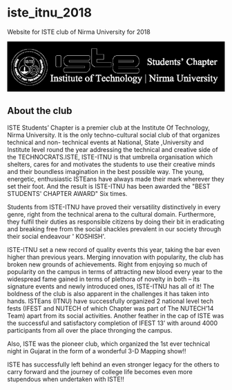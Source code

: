 # iste_itnu_2018
Website for ISTE club of Nirma University for 2018

![iste Logo](/img/iste-logo-dark.png)

## About the club
ISTE Students’ Chapter is a premier club at the Institute Of Technology, Nirma University. It is the only techno-cultural social club of that organizes technical and non- technical events at National, State ,University and Institute level round the year addressing the technical and creative side of the TECHNOCRATS.ISTE, ISTE-ITNU is that umbrella organisation which shelters, cares for and motivates the students to use their creative minds and their boundless imagination in the best possible way. The young, energetic, enthusiastic ISTEans have always made their mark wherever they set their foot. And the result is ISTE-ITNU has been awarded the "BEST STUDENTS' CHAPTER AWARD" Six times.

Students from ISTE-ITNU have proved their versatility distinctively in every genre, right from the technical arena to the cultural domain. Furthermore, they fulfil   their duties as responsible citizens by doing their bit in eradicating and breaking free from the social shackles prevalent in our society through their social endeavour ' KOSHISH'.

ISTE-ITNU set a new record of quality events this year, taking the bar even higher than previous years. Merging innovation with popularity, the club has broken new grounds of achievements. Right from enjoying so much of popularity on the campus in terms of attracting new blood every year to the widespread fame gained in terms of plethora of novelty in both – its signature events and newly introduced ones, ISTE-ITNU has all of it! The boldness of the club is also apparent in the challenges it has taken into hands. ISTEans (ITNU) have successfully organized 2 national level tech fests (IFEST and NUTECH of which Chapter was part of The NUTECH’14 Team) apart from its social activities. Another feather in the cap of ISTE was the successful and satisfactory completion of IFEST 13’ with around 4000 participants from all over the place thronging the campus.

Also, ISTE was the pioneer club, which organized the 1st ever technical night in Gujarat in the form of a wonderful 3-D Mapping show!!

ISTE has successfully left behind an even stronger legacy for the others to carry forward and the journey of college life becomes even more stupendous when undertaken with ISTE!!
